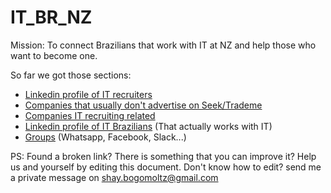 # IT_BR_NZ

Mission: To connect Brazilians that work with IT at NZ and help those who want to become one. 

So far we got those sections:<br />

- [Linkedin profile of IT recruiters](/Linkedin_profile_of_IT_recruiters.md)<br />
- [Companies that usually don't advertise on Seek/Trademe](/Companies_that_usually_dont_advertise_on_SeekTrademe.md)<br />
- [Companies IT recruiting related](/Companies_IT_recruiting_related.md)<br /> 
- [Linkedin profile of IT Brazilians](Linkedin_profile_of_IT_Brazilians.md) (That actually works with IT)<br />
- [Groups](Groups.md) (Whatsapp, Facebook, Slack...)<br />

PS: Found a broken link? There is something that you can improve it? Help us and yourself by editing this document. Don't know how to edit? send me a private message on shay.bogomoltz@gmail.com

